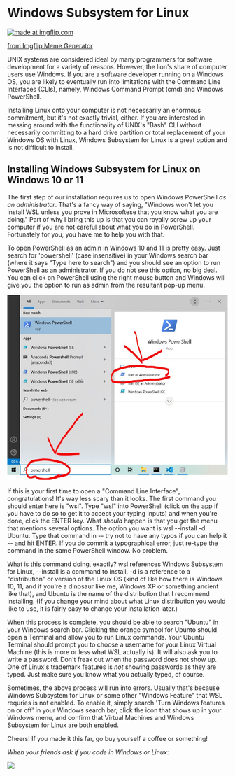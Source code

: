 # Windows Subsystem for Linux

<a href="https://imgflip.com/i/6xjlxo"><img src="https://i.imgflip.com/6xjlxo.jpg" title="made at imgflip.com"/></a><div><a href="https://imgflip.com/memegenerator">from Imgflip Meme Generator</a></div>

UNIX systems are considered ideal by many programmers for software development for a variety of reasons. 
However, the lion's share of computer users use Windows. If you are a software developer running on a 
Windows OS, you are likely to eventually run into limitations with the Command Line Interfaces (CLIs), 
namely, Windows Command Prompt (cmd) and Windows PowerShell.

Installing Linux onto your computer is not necessarily an enormous commitment, but it's not exactly 
trivial, either. If you are interested in messing around with the functionality of UNIX's "Bash" CLI 
without necessarily committing to a hard drive partition or total replacement of your Windows OS with 
Linux, Windows Subsystem for Linux is a great option and is not difficult to install.

## Installing Windows Subsystem for Linux on Windows 10 or 11

The first step of our installation requires us to open Windows PowerShell _as an administrator_. 
That's a fancy way of saying, "Windows won't let you install WSL unless you prove in Microsoftese that
you know what you are doing." Part of why I bring this up is that you can royally screw up your
computer if you are not careful about what you do in PowerShell. Fortunately for you, you have me to
help you with that.

To open PowerShell as an admin in Windows 10 and 11 is pretty easy. Just search for 'powershell' (case
insensitive) in your Windows search bar (where it says "Type here to search") and you should see an 
option to run PowerShell as an administrator. If you do not see this option, no big deal. You can click
on PowerShell using the right mouse button and Windows will give you the option to run as admin from the 
resultant pop-up menu.

![](./assets/images/powershellAdmin.JPG)

If this is your first time to open a "Command Line Interface", congratulations! It's way less scary than 
it looks. The first command you should enter here is "wsl". Type "wsl" into PowerShell (click on the app 
if you have to do so to get it to accept your typing inputs) and when you're done, click the ENTER key. 
What _should_ happen is that you get the menu that mentions several options. The option you want is
wsl --install -d Ubuntu. Type that command in -- try not to have any typos if you can help it -- and hit
ENTER. If you do commit a typographical error, just re-type the command in the same PowerShell window. No
problem.

What is this command doing, exactly? wsl references Windows Subsystem for Linux, --install is a command to 
install, -d is a reference to a "distribution" or version of the Linux OS (kind of like how there is 
Windows 10, 11, and if you're a dinosaur like me, Windows XP or something ancient like that), and Ubuntu 
is the name of the distribution that I recommend installing. (If you change your mind about what Linux 
distribution you would like to use, it is fairly easy to change your installation later.)

When this process is complete, you should be able to search "Ubuntu" in your Windows search bar. Clicking 
the orange symbol for Ubunto should open a Terminal and allow you to run Linux commands. Your Ubuntu 
Terminal should prompt you to choose a username for your Linux Virtual Machine (this is more or less what WSL 
actually is). It will also ask you to write a password. Don't freak out when the password does not show up.
One of Linux's trademark features is _not_ showing passwords as they are typed. Just make sure you know what 
you actually typed, of course.

Sometimes, the above process will run into errors. Usually that's because Windows Subsystem for Linux or 
some other "Windows Feature" that WSL requries is not enabled. To enable it, simply search 'Turn Windows
features on or off' in your Windows search bar, click the icon that shows up in your Windows menu, and
confirm that Virtual Machines and Windows Subsystem for Linux are both enabled.

Cheers! If you made it this far, go buy yourself a coffee or something!

_When your friends ask if you code in Windows or Linux_:

<img src="https://media.tenor.com/OnxuN0Sm0l8AAAAd/aots4-eren-jacket.gif">